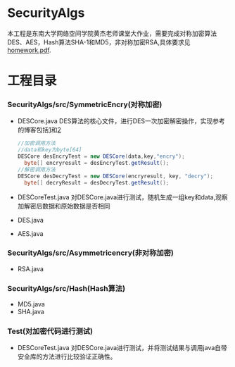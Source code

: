 # SecurityAlgs
本工程是东南大学网络空间学院黄杰老师课堂大作业，需要完成对称加密算法DES、AES，Hash算法SHA-1和MD5，非对称加密RSA,具体要求见[homework.pdf](https://github.com/deadfishlovecat/SecurityAlgs/blob/master/homework%20requirement/homework.pdf).

# 工程目录
### SecurityAlgs/src/SymmetricEncry(对称加密)
- DESCore.java 
  DES算法的核心文件，进行DES一次加密解密操作，实现参考的博客包括[1](https://www.cnblogs.com/songwenlong/p/5944139.html)和[2](https://blog.csdn.net/qq_27570955/article/details/52442092)
  ```java
  //加密调用方法
  //data和key为byte[64]
  DESCore desEncryTest = new DESCore(data,key,"encry");
	byte[] encryresult = desEncryTest.getResult();
  //解密调用方法
  DESCore desDecryTest = new DESCore(encryresult, key, "decry"); 
	byte[] decryResult = desDecryTest.getResult();
  ```
- DESCoreTest.java
  对DESCore.java进行测试，随机生成一组key和data,观察加解密后数据和原始数据是否相同
- DES.java

- AES.java
### SecurityAlgs/src/Asymmetricencry(非对称加密)
- RSA.java
### SecurityAlgs/src/Hash(Hash算法)
- MD5.java
- SHA.java

### Test(对加密代码进行测试)
- DESCoreTest.java
对DESCore.java进行测试，并将测试结果与调用java自带安全库的方法进行比较验证正确性。
